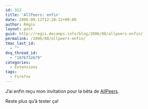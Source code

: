 ```yaml
---
id: 312
title: 'AllPeers: enfin'
date: 2006-08-12T12:28:12+00:00
author: Régis
layout: post
guid: http://regis.decamps.info/blog/2006/08/allpeers-enfin/
permalink: /2006/08/allpeers-enfin/
tmac_last_id:
  - ""
dsq_thread_id:
  - "1076732679"
categories:
  - Extensions
tags:
  - Firefox
---
```

J’ai enfin reçu mon invitation pour la bêta de [AllPeers](http://www.allpeers.com/index_f.htm).

Reste plus qu’à tester ça!
